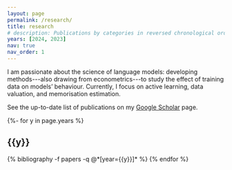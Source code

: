 ```yaml
---
layout: page
permalink: /research/
title: research
# description: Publications by categories in reversed chronological order.
years: [2024, 2023]
nav: true
nav_order: 1
---
```



I am passionate about the science of language models: developing methods---also drawing from
econometrics---to study the effect of training data on models’ behaviour. Currently, I focus
on active learning, data valuation, and memorisation estimation.

See the up-to-date list of publications on my <a href="https://scholar.google.com/citations?user=uRIcVlAAAAAJ" title="Google Scholar">Google Scholar</a> page.

<!-- <div class="social">
  <div class="contact-icons">
    <a href="https://scholar.google.com/citations?user={{ site.scholar_userid }}" title="Google Scholar"><i class="ai ai-google-scholar"></i></a>          
  </div>
</div> -->


<!-- _pages/publications.md -->
<div class="publications">

{%- for y in page.years %}
  <h2 class="year">{{y}}</h2>
  {% bibliography -f papers -q @*[year={{y}}]* %}
{% endfor %}

</div>
